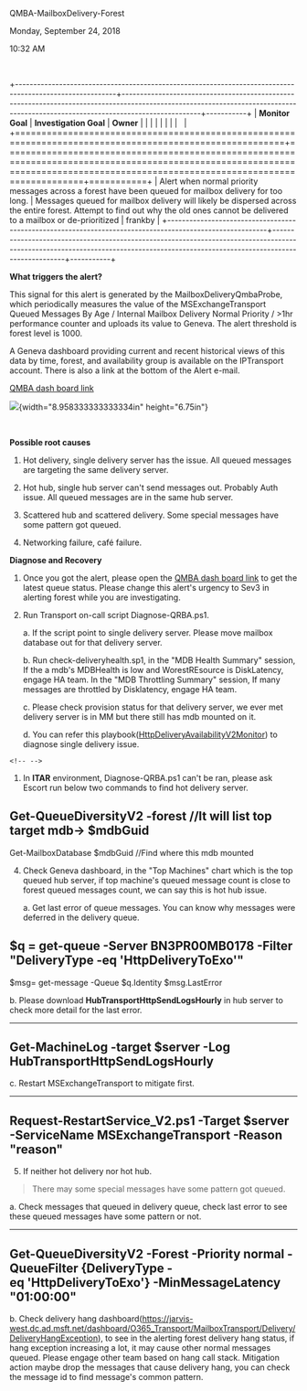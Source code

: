 QMBA-MailboxDelivery-Forest

Monday, September 24, 2018

10:32 AM

 

+---------------------------------------------------------------------------------------------------------+---------------------------------------------------------------------------------------------------------------------------------------------------------------------------------+-----------+
| **Monitor Goal**                                                                                        | **Investigation Goal**                                                                                                                                                          | **Owner** |
|                                                                                                         |                                                                                                                                                                                 |           |
|                                                                                                         |                                                                                                                                                                                 |           |
+=========================================================================================================+=================================================================================================================================================================================+===========+
| Alert when normal priority messages across a forest have been queued for mailbox delivery for too long. | Messages queued for mailbox delivery will likely be dispersed across the entire forest. Attempt to find out why the old ones cannot be delivered to a mailbox or de-prioritized | frankby   |
+---------------------------------------------------------------------------------------------------------+---------------------------------------------------------------------------------------------------------------------------------------------------------------------------------+-----------+

**What triggers the alert?**

This signal for this alert is generated by the MailboxDeliveryQmbaProbe, which periodically measures the value of the MSExchangeTransport Queued Messages By Age / Internal Mailbox Delivery Normal Priority / \>1hr performance counter and uploads its value to Geneva. The alert threshold is forest level is 1000.

A Geneva dashboard providing current and recent historical views of this data by time, forest, and availability group is available on the IPTransport account. There is also a link at the bottom of the Alert e-mail.

[QMBA dash board link](https://jarvis-west.dc.ad.msft.net/dashboard/share/91E7368C?overrides=%5b%7b%22query%22:%22//*%5bid='Environment'%5d%22,%22key%22:%22value%22,%22replacement%22:%22%22%7d,%7b%22query%22:%22//*%5bid='Region'%5d%22,%22key%22:%22value%22,%22replacement%22:%22%22%7d,%7b%22query%22:%22//*%5bid='Forest'%5d%22,%22key%22:%22value%22,%22replacement%22:%22%22%7d,%7b%22query%22:%22//*%5bid='AvailabilityGroup'%5d%22,%22key%22:%22value%22,%22replacement%22:%22%22%7d,%7b%22query%22:%22//*%5bid='Machine'%5d%22,%22key%22:%22value%22,%22replacement%22:%22%22%7d%5d%20)

![](media/image1.png){width="8.958333333333334in" height="6.75in"}

 

**Possible root causes**

1.  Hot delivery, single delivery server has the issue. All queued messages are targeting the same delivery server.

2.  Hot hub, single hub server can\'t send messages out. Probably Auth issue. All queued messages are in the same hub server.

3.  Scattered hub and scattered delivery. Some special messages have some pattern got queued.

4.  Networking failure, café failure.

**Diagnose and Recovery**

1.  Once you got the alert, please open the [QMBA dash board link](https://jarvis-west.dc.ad.msft.net/dashboard/share/91E7368C?overrides=%5b%7b%22query%22:%22//*%5bid='Environment'%5d%22,%22key%22:%22value%22,%22replacement%22:%22%22%7d,%7b%22query%22:%22//*%5bid='Region'%5d%22,%22key%22:%22value%22,%22replacement%22:%22%22%7d,%7b%22query%22:%22//*%5bid='Forest'%5d%22,%22key%22:%22value%22,%22replacement%22:%22%22%7d,%7b%22query%22:%22//*%5bid='AvailabilityGroup'%5d%22,%22key%22:%22value%22,%22replacement%22:%22%22%7d,%7b%22query%22:%22//*%5bid='Machine'%5d%22,%22key%22:%22value%22,%22replacement%22:%22%22%7d%5d%20) to get the latest queue status. Please change this alert\'s urgency to Sev3 in alerting forest while you are investigating.

2.  Run Transport on-call script Diagnose-QRBA.ps1.

    a.  If the script point to single delivery server. Please move mailbox database out for that delivery server.

    b.  Run check-deliveryhealth.sp1, in the \"MDB Health Summary\" session, If the a mdb\'s MDBHealth is low and WorestREsource is DiskLatency, engage HA team. In the \"MDB Throttling Summary\" session, If many messages are throttled by Disklatency, engage HA team.

    c.  Please check provision status for that delivery server, we ever met delivery server is in MM but there still has mdb mounted on it.

    d.  You can refer this playbook([HttpDeliveryAvailabilityV2Monitor](onenote:#HttpDeliveryAvailabilityV2Monitor&section-id={F0A9DD2C-8D88-4246-9561-12B4E91CFA0A}&page-id={AF6CA10D-662C-41AA-B2F0-6E94B741AFAC}&end&base-path=https://microsoft.sharepoint-df.com/teams/O365TransportTeam/SiteAssets/O365%20Transport%20Team%20Notebook/Alert%20Playbook.one)) to diagnose single delivery issue.

```{=html}
<!-- -->
```
1.  In **ITAR** environment, Diagnose-QRBA.ps1 can\'t be ran, please ask Escort run below two commands to find hot delivery server.

  Get-QueueDiversityV2 -forest //It will list top target mdb-\> \$mdbGuid
  -------------------------------------------------------------------------
  Get-MailboxDatabase \$mdbGuid //Find where this mdb mounted

4.  Check Geneva dashboard, in the \"Top Machines\" chart which is the top queued hub server, if top machine\'s queued message count is close to forest queued messages count, we can say this is hot hub issue.

    a.  Get last error of queue messages. You can know why messages were deferred in the delivery queue.

  \$q = get-queue -Server BN3PR00MB0178 -Filter \"DeliveryType -eq \'HttpDeliveryToExo\'\"
  ------------------------------------------------------------------------------------------
  \$msg= get-message -Queue \$q.Identity
  \$msg.LastError

b.  Please download **HubTransportHttpSendLogsHourly** in hub server to check more detail for the last error.

---------------------------------------------------------------------
  Get-MachineLog -target \$server -Log HubTransportHttpSendLogsHourly
  ---------------------------------------------------------------------

c.  Restart MSExchangeTransport to mitigate first.

----------------------------------------------------------------------------------------------------------------
  Request-RestartService_V2.ps1 **-Target** \$server **-ServiceName** MSExchangeTransport **-Reason** \"reason\"
  ----------------------------------------------------------------------------------------------------------------

5.  If neither hot delivery nor hot hub.

> There may some special messages have some pattern got queued.

a.  Check messages that queued in delivery queue, check last error to see these queued messages have some pattern or not.

-------------------------------------------------------------------------------------------------------------------------------------
  Get-QueueDiversityV2 -Forest -Priority normal -QueueFilter {DeliveryType -eq \'HttpDeliveryToExo\'} -MinMessageLatency \"01:00:00\"
  -------------------------------------------------------------------------------------------------------------------------------------

b.  Check delivery hang dashboard(<https://jarvis-west.dc.ad.msft.net/dashboard/O365_Transport/MailboxTransport/Delivery/DeliveryHangException>), to see in the alerting forest delivery hang status, if hang exception increasing a lot, it may cause other normal messages queued. Please engage other team based on hang call stack. Mitigation action maybe drop the messages that cause delivery hang, you can check the message id to find message\'s common pattern.
